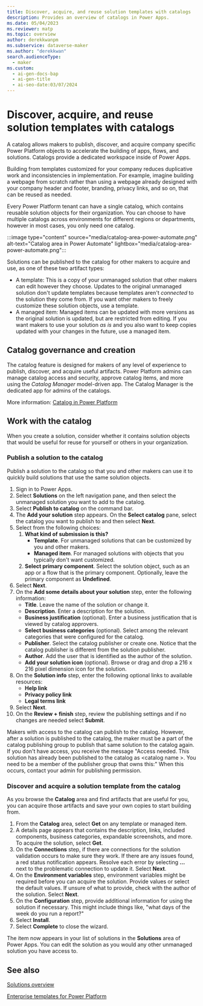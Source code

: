 ```yaml
---
title: Discover, acquire, and reuse solution templates with catalogs
description: Provides an overview of catalogs in Power Apps.
ms.date: 05/04/2023
ms.reviewer: matp
ms.topic: overview
author: derekkwanpm
ms.subservice: dataverse-maker
ms.author: "derekkwan"
search.audienceType:
  - maker
ms.custom:
  - ai-gen-docs-bap
  - ai-gen-title
  - ai-seo-date:03/07/2024
---
```

# Discover, acquire, and reuse solution templates with catalogs

A catalog allows makers to publish, discover, and acquire company specific Power Platform objects to accelerate the building of apps, flows, and solutions. Catalogs provide a dedicated workspace inside of Power Apps.

Building from templates customized for your company reduces duplicative work and inconsistencies in implementation. For example, imagine building a webpage from scratch rather than using a webpage already designed with your company header and footer, branding, privacy links, and so on, that can be reused as needed.

Every Power Platform tenant can have a single catalog, which contains reusable solution objects for their organization. You can choose to have multiple catalogs across environments for different regions or departments, however in most cases, you only need one catalog.

:::image type="content" source="media/catalog-area-power-automate.png" alt-text="Catalog area in Power Automate" lightbox="media/catalog-area-power-automate.png":::

Solutions can be published to the catalog for other makers to acquire and use, as one of these two artifact types:

- A template: This is a copy of your unmanaged solution that other makers can edit however they choose. Updates to the original unmanaged solution don't update templates because templates aren't *connected* to the solution they come from. If you want other makers to freely customize these solution objects, use a template.
- A managed item: Managed items can be updated with more versions as the original solution is updated, but are restricted from editing. If you want makers to use your solution *as is* and you also want to keep copies updated with your changes in the future, use a managed item.

## Catalog governance and creation

The catalog feature is designed for makers of any level of experience to publish, discover, and acquire useful artifacts. Power Platform admins can manage catalog access and security, approve catalog items, and more using the *Catalog Manager* model-driven app. The Catalog Manager is the dedicated app for admins of the catalogs.

More information: [Catalog in Power Platform](/power-platform/developer/catalog)

## Work with the catalog

When you create a solution, consider whether it contains solution objects that would be useful for reuse for yourself or others in your organization.

### Publish a solution to the catalog

Publish a solution to the catalog so that you and other makers can use it to quickly build solutions that use the same solution objects.

1. Sign in to Power Apps.
1. Select **Solutions** on the left navigation pane, and then select the unmanaged solution you want to add to the catalog. 
1. Select **Publish to catalog** on the command bar.
1. The **Add your solution** step appears. On the **Select catalog** pane, select the catalog you want to publish to and then select **Next**.
1. Select from the following choices:
   1. **What kind of submission is this?**
      - **Template**. For unmanaged solutions that can be customized by you and other makers.
      - **Managed item**. For managed solutions with objects that you typically don't want customized.
   1. **Select primary component**. Select the solution object, such as an app or a flow that is the primary component. Optionally, leave the primary component as **Undefined**.
1. Select **Next**.
1. On the **Add some details about your solution** step, enter the following information:
   - **Title**. Leave the name of the solution or change it.
   - **Description**. Enter a description for the solution.
   - **Business justification** (optional). Enter a business justification that is viewed by catalog approvers.
   - **Select business categories** (optional). Select among the relevant categories that were configured for the catalog.
   - **Publisher**. Select the catalog publisher or create one. Notice that the catalog publisher is different from the solution publisher.
   - **Author**. Add the user that is identified as the author of the solution.
   - **Add your solution icon** (optional). Browse or drag and drop a 216 x 216 pixel dimension icon for the solution.
1. On the **Solution info** step, enter the following optional links to available resources:
   - **Help link**
   - **Privacy policy link**
   - **Legal terms link**
1. Select **Next**.
1. On the **Review + finish** step, review the publishing settings and if no changes are needed select **Submit**.

Makers with access to the catalog can publish to the catalog. However, after a solution is published to the catalog, the maker must be a part of the catalog publishing group to publish that same solution to the catalog again. If you don't have access, you receive the message "Access needed. This solution has already been published to the catalog as &lt;catalog name &gt;. You need to be a member of the publisher group that owns this:" When this occurs, contact your admin for publishing permission.

### Discover and acquire a solution template from the catalog

As you browse the **Catalog** area and find artifacts that are useful for you, you can acquire those artifacts and save your own copies to start building from.

1. From the **Catalog** area, select **Get** on any template or managed item.
1. A details page appears that contains the description, links, included components, business categories, expandable screenshots, and more. To acquire the solution, select **Get**.
1. On the **Connections** step,  if there are connections for the solution validation occurs to make sure they work. If there are any issues found, a red status notification appears. Resolve each error by selecting **...** next to the problematic connection to update it. Select **Next**.
1. On the **Environment variables** step, environment variables might be required before you can acquire the solution. Provide values or select the default values. If unsure of what to provide, check with the author of the solution. Select **Next**.
1. On the **Configuration** step, provide additional information for using the solution if necessary. This might include things like, "what days of the week do you run a report?"
1. Select **Install**.
1. Select **Complete** to close the wizard.

The item now appears in your list of solutions in the **Solutions** area of Power Apps. You can edit the solution as you would any other unmanaged solution you have access to.

## See also

[Solutions overview](solutions-overview.md)

[Enterprise templates for Power Platform](/power-platform/enterprise-templates/overview)